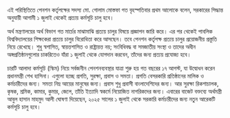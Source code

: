 এই পরিস্থিতিতে পেনশন কর্তৃপক্ষের সদস্য মো. গোলাম মোস্তফা গত বৃহস্পতিবার প্রথম আলোকে বলেন, সরকারের সিদ্ধান্ত অনুযায়ী আগামী ১ জুলাই থেকেই প্রত্যয় কর্মসূচি চালু হবে।

অর্থ মন্ত্রণালয়ের অর্থ বিভাগ গত মার্চের মাঝামাঝি প্রত্যয় চালুর বিষয়ে প্রজ্ঞাপন জারি করে। এর পর থেকেই পাবলিক বিশ্ববিদ্যালয়ের শিক্ষকেরা প্রত্যয় চালুর বিরোধিতা করে আসছেন। তবে পেনশন কর্তৃপক্ষ প্রত্যয় চালুর প্রয়োজনীয় প্রস্তুতি নিয়ে রেখেছে। শুধু স্বশাসিত, স্বায়ত্তশাসিত ও রাষ্ট্রায়ত্ত নয়; সংবিধিবদ্ধ বা সমজাতীয় সংস্থা ও তাদের অধীন অঙ্গপ্রতিষ্ঠানগুলোর চাকরিতেও যাঁরা ১ জুলাই থেকে যোগদান করবেন, তাঁদের জন্য প্রত্যয় প্রযোজ্য হবে।

চারটি আলাদা কর্মসূচি (স্কিম) নিয়ে সর্বজনীন পেনশনব্যবস্থার যাত্রা শুরু হয় গত বছরের ১৭ আগস্ট, যা উদ্বোধন করেন প্রধানমন্ত্রী শেখ হাসিনা। এগুলো হচ্ছে প্রগতি, সুরক্ষা, প্রবাস ও সমতা। প্রগতি বেসরকারি প্রতিষ্ঠানের মালিক ও কর্মচারীদের জন্য। সমতা নিম্ন আয়ের মানুষের জন্য। প্রবাস শুধু প্রবাসী বাংলাদেশিদের জন্য। আর সুরক্ষা রিকশাচালক, কৃষক, শ্রমিক, কামার, কুমার, জেলে, তাঁতি ইত্যাদি স্বকর্মে নিয়োজিত নাগরিকদের জন্য। এবারের বাজেট বক্তব্যে অর্থমন্ত্রী আবুল হাসান মাহমুদ আলী ঘোষণা দিয়েছেন, ২০২৫ সালের ১ জুলাই থেকে সরকারি কর্মচারীদের জন্য নতুন আরেকটি কর্মসূচি চালু হবে।

